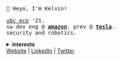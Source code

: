 <p>
  <samp>
    👋 Heyo, I'm Kelvin! </br></br>
    <a href="https://ece.ubc.ca/">ubc ece</a> '21.</br>
    sw dev eng @ <b><a href="https://aws.amazon.com/">amazon</a></b>. prev @ <b><a href="https://www.tesla.com/">tesla</a></b>.</br>
    security and robotics.</br>
    <details>
  <summary><b>interests</b></summary>
  <br>
  <samp>
  <ul>
    <li>rock climbing, figure skating. human movement.</li>
    <li>STEM outreach. accessiblility.</li>
    <li>sleeping.</li>
  </ul>
  </samp>
</details>
    <a href="https://www.kelvinkoon.dev/">Website</a> | <a href="https://www.linkedin.com/in/kelvinkoon/">LinkedIn</a> | <a href="https://twitter.com/NotCelsiusDeg">Twitter</a>
  </samp>
</p>
